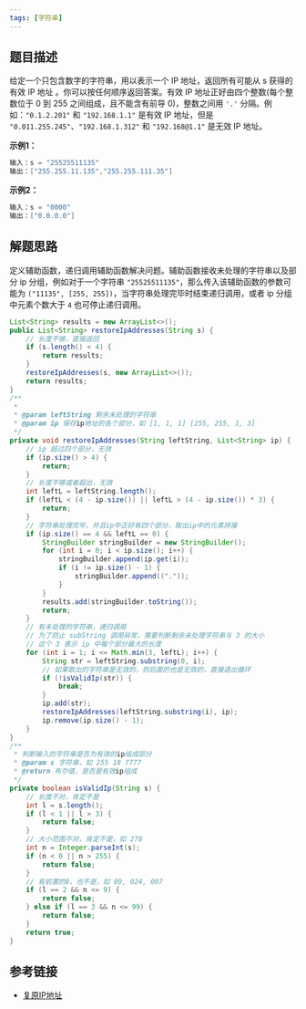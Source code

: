```yaml
---
tags: [字符串]
---
```


## 题目描述

给定一个只包含数字的字符串，用以表示一个 IP 地址，返回所有可能从 s 获得的 有效 IP 地址 。你可以按任何顺序返回答案。有效 IP 地址正好由四个整数(每个整数位于 0 到 255 之间组成，且不能含有前导 0)，整数之间用 `'.'` 分隔。例如：`"0.1.2.201"` 和 `"192.168.1.1"` 是有效 IP 地址，但是 `"0.011.255.245"`、`"192.168.1.312"` 和 `"192.168@1.1"` 是无效 IP 地址。

**示例1：**

```java
输入：s = "25525511135"
输出：["255.255.11.135","255.255.111.35"]
```

**示例2：**

```java
输入：s = "0000"
输出：["0.0.0.0"]
```

## 解题思路

定义辅助函数，递归调用辅助函数解决问题。辅助函数接收未处理的字符串以及部分 ip 分组，例如对于一个字符串 `"25525511135"`，那么传入该辅助函数的参数可能为 `("11135", [255, 255])`，当字符串处理完毕时结束递归调用，或者 ip 分组中元素个数大于 `4` 也可停止递归调用。

```java
List<String> results = new ArrayList<>();
public List<String> restoreIpAddresses(String s) {
    // 长度不够，直接返回
    if (s.length() < 4) {
        return results;
    }
    restoreIpAddresses(s, new ArrayList<>());
    return results;
}
/**
 *
 * @param leftString 剩余未处理的字符串
 * @param ip 保存ip地址的各个部分，如 [1, 1, 1] [255, 255, 1, 3]
 */
private void restoreIpAddresses(String leftString, List<String> ip) {
    // ip 超过四个部分，无效
    if (ip.size() > 4) {
        return;
    }
    // 长度不够或者超出，无效
    int leftL = leftString.length();
    if (leftL < (4 - ip.size()) || leftL > (4 - ip.size()) * 3) {
        return;
    }
    // 字符串处理完毕，并且ip中正好有四个部分，取出ip中的元素拼接
    if (ip.size() == 4 && leftL == 0) {
        StringBuilder stringBuilder = new StringBuilder();
        for (int i = 0; i < ip.size(); i++) {
            stringBuilder.append(ip.get(i));
            if (i != ip.size() - 1) {
                stringBuilder.append(("."));
            }
        }
        results.add(stringBuilder.toString());
        return;
    }
    // 有未处理的字符串，递归调用
    // 为了防止 subString 调用异常，需要判断剩余未处理字符串与 3 的大小
    // 这个 3 表示 ip 中每个部分最大的长度
    for (int i = 1; i <= Math.min(3, leftL); i++) {
        String str = leftString.substring(0, i);
        // 如果取出的字符串是无效的，则后面的也是无效的，直接退出循环
        if (!isValidIp(str)) {
            break;
        }
        ip.add(str);
        restoreIpAddresses(leftString.substring(i), ip);
        ip.remove(ip.size() - 1);
    }
}
/**
 * 判断输入的字符串是否为有效的ip组成部分
 * @param s 字符串，如 255 18 7777
 * @return 布尔值，是否是有效ip组成
 */
private boolean isValidIp(String s) {
    // 长度不对，肯定不是
    int l = s.length();
    if (l < 1 || l > 3) {
        return false;
    }
    // 大小范围不对，肯定不是，如 278
    int n = Integer.parseInt(s);
    if (n < 0 || n > 255) {
        return false;
    }
    // 有前置的0，也不是，如 09, 024, 007
    if (l == 2 && n <= 9) {
        return false;
    } else if (l == 3 && n <= 99) {
        return false;
    }
    return true;
}
```

## 参考链接

- [复原IP地址](https://leetcode-cn.com/problems/restore-ip-addresses/)
